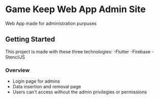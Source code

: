 # Game Keep Web App Admin Site

Web App made for administration purpuses

## Getting Started

This project is made with these three technologies: 
-Flutter
-Firebase
-StencilJS

### Overview
- Login page for admins
- Data insertion and removal page
- Users can't access without the admin privilegies or permissions
